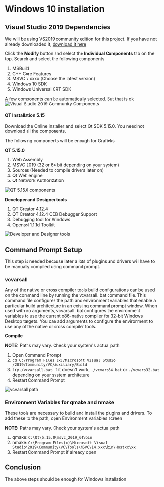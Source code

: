 # Windows 10 installation

## Visual Studio 2019 Dependencies

We will be using VS2019 community edition for this project. If you have not already downloaded it, [download it here](https://visualstudio.microsoft.com/downloads/)

Click the **Modify** button and select the **Individual Components** tab on the top. Search and select the following components

1. MSBuild
2. C++ Core Features
3. MSVC v xxxx (Choose the latest version)
4. Windows 10 SDK
5. Windows Universal CRT SDK

A few components can be automatically selected. But that is ok
![Visual Studio 2019 Community Components](https://i.imgur.com/0uSuF3n.png)

#### QT Installation 5.15

Download the Online installer and select Qt SDK 5.15.0. You need not download all the components.

The following components will be enough for Grafieks

**QT 5.15.0**

1. Web Assembly
2. MSVC 2019 (32 or 64 bit depending on your system)
3. Sources (Needed to compile drivers later on)
4. Qt Web engine
5. Qt Network Authorization

![QT 5.15.0 components](https://i.imgur.com/xnLGvpN.png)

**Developer and Designer tools**

1. QT Creator 4.12.4
2. QT Creator 4.12.4 CDB Debugger Support
3. Debugging tool for Windows
4. Openssl 1.1.1d Toolkit

![Developer and Designer tools](https://i.imgur.com/DlIuFfc.png)

## Command Prompt Setup

This step is needed because later a lots of plugins and drivers will have to be manually compiled using command prompt.

### vcvarsall

Any of the native or cross compiler tools build configurations can be used on the command line by running the vcvarsall. bat command file. This command file configures the path and environment variables that enable a particular build architecture in an existing command prompt window. When used with no arguments, vcvarsall. bat configures the environment variables to use the current x86-native compiler for 32-bit Windows Desktop targets. You can add arguments to configure the environment to use any of the native or cross compiler tools.

**Compile**

**NOTE:** Paths may vary. Check your system's actual path

1. Open Command Prompt
2. `cd C:/Program Files (x)/Microsoft Visual Studio /2019/Community/VC/Auxiliary/Build`
3. Try`./vcvarsall.bat`. If it doesn't work, `./vcvars64.bat` or `./vcvars32.bat` depending on your system architeture
4. Restart Command Prompt

![vcvarsall path](https://i.imgur.com/bzkLVKn.png)

### Environment Variables for **qmake** and **nmake**

These tools are necessary to build and install the plugins and drivers. To add these to the path, open Environment variables screen

**NOTE:** Paths may vary. Check your system's actual path

1. qmake: `C:\Qt\5.15.0\msvc_2019_64\bin`
2. nmake: `C:\Program Files(x)\Microsoft Visual Studio\2019\Community\VC\Tools\MSVC\14.xxx\bin\Hostxx\xx`
3. Restart Command Prompt if already open

## Conclusion

The above steps should be enough for Windows installation
